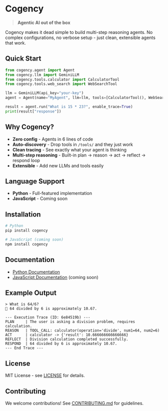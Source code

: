 # Cogency

> **Agentic AI out of the box**

Cogency makes it dead simple to build multi-step reasoning agents. No complex configurations, no verbose setup - just clean, extensible agents that work.

## Quick Start

```python
from cogency.agent import Agent
from cogency.llm import GeminiLLM
from cogency.tools.calculator import CalculatorTool
from cogency.tools.web_search import WebSearchTool

llm = GeminiLLM(api_key="your-key")
agent = Agent(name="MyAgent", llm=llm, tools=[CalculatorTool(), WebSearchTool()])

result = agent.run("What is 15 * 23?", enable_trace=True)
print(result["response"])
```

## Why Cogency?

- **Zero config** - Agents in 6 lines of code
- **Auto-discovery** - Drop tools in `/tools/` and they just work
- **Clean tracing** - See exactly what your agent is thinking
- **Multi-step reasoning** - Built-in plan → reason → act → reflect → respond loop
- **Extensible** - Add new LLMs and tools easily

## Language Support

- **Python** - Full-featured implementation
- **JavaScript** - Coming soon

## Installation

```bash
# Python
pip install cogency

# JavaScript (coming soon)
npm install cogency
```

## Documentation

- [Python Documentation](./python/README.md)
- [JavaScript Documentation](./js/README.md) (coming soon)

## Example Output

```
> What is 64/6?
🤖 64 divided by 6 is approximately 10.67.

--- Execution Trace (ID: 6e84519b) ---
PLAN     | The user is asking a division problem, requires calculation.
REASON   | TOOL_CALL: calculator(operation='divide', num1=64, num2=6)
ACT      | calculator -> {'result': 10.666666666666666}
REFLECT  | Division calculation completed successfully.
RESPOND  | 64 divided by 6 is approximately 10.67.
--- End Trace ---
```

## License

MIT License - see [LICENSE](LICENSE) for details.

## Contributing

We welcome contributions! See [CONTRIBUTING.md](CONTRIBUTING.md) for guidelines.